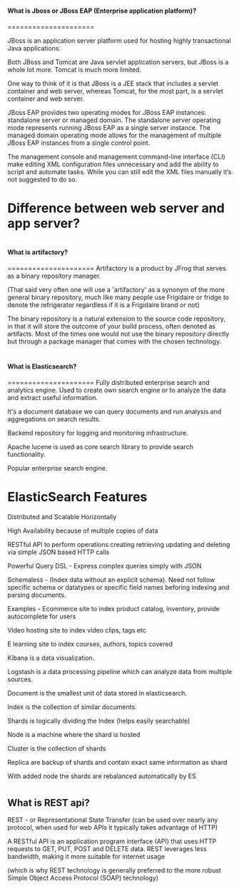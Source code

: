 
# <h4> What is Jboss or JBoss EAP (Enterprise application platform)?
=====================

JBoss is an application server platform used for hosting highly transactional Java applications.


Both JBoss and Tomcat are Java servlet application servers, but JBoss is a whole lot more. 
Tomcat is much more limited. 

One way to think of it is that JBoss is a JEE stack that includes a servlet container and web server, whereas Tomcat, for the most part, is a servlet container and web server.



JBoss EAP provides two operating modes for JBoss EAP instances: standalone server or managed domain. 
The standalone server operating mode represents running JBoss EAP as a single server instance. 
The managed domain operating mode allows for the management of multiple JBoss EAP instances from a single control point.

The management console and management command-line interface (CLI) make editing XML configuration files unnecessary and add the ability to script and automate tasks. 
While you can still edit the XML files manually it’s not suggested to do so.



Difference between web server and app server?
=====================


# <h4> What is artifactory?
=====================
Artifactory is a product by JFrog that serves as a binary repository manager. 

(That said very often one will use a 'artifactory' as a synonym of the more general binary repository, much like many people use Frigidaire or fridge to denote the refrigerator regardless if it is a Frigidaire brand or not)


The binary repository is a natural extension to the source code repository, in that it will store the outcome of your build process, often denoted as artifacts. Most of the times one would not use the binary repository directly but through a package manager that comes with the chosen technology.


# <h4> What is Elasticsearch?
===================== 
Fully distributed enterprise search and analytics engine.
Used to create own search engine or to analyze the data and extract useful information.

It's a document database 
we can query documents and run analysis and aggregations on search results.


Backend repository for logging and monitoring infrastructure.


Apache lucene is used as core search library to provide search functionality.

Popular enterprise search engine.



ElasticSearch Features
=====================
Distributed and Scalable Horizontally

High Availability because of multiple copies of data

RESTful API to perform operations creating retrieving updating and deleting via simple JSON based HTTP calls

Powerful Query DSL - Express complex queries simply with JSON

Schemaless - (Index data without an explicit schema). Need not follow specific schema or datatypes or specific field names beforing indexing and parsing documents.


Examples - 
Ecommerce site to index product catalog, inventory, provide autocomplete for users

Video hosting site to index video clips, tags etc

E learning site to index courses, authors, topics covered





Kibana is a data visualization.

Logstash is a data processing pipeline
which can analyze data from multiple sources.



Document is the smallest unit of data stored in elasticsearch.

Index is the collection of similar documents.

Shards is logically dividing the Index (helps easily searchable)

Node is a machine where the shard is hosted

Cluster is the collection of shards

Replica are backup of shards and contain exact same information as shard


With added node the shards are rebalanced automatically by ES




# <h2> What is REST api?

REST - or Representational State Transfer 
(can be used over nearly any protocol, when used for web APIs it typically takes advantage of HTTP)

A RESTful API is an application program interface (API) that uses HTTP requests to GET, PUT, POST and DELETE data. 
REST leverages less bandwidth, making it more suitable for internet usage


(which is why REST technology is generally preferred to the more robust Simple Object Access Protocol (SOAP) technology)

